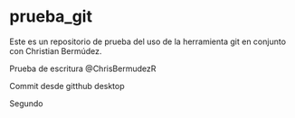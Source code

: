 # prueba_git
Este es un repositorio de prueba del uso de la herramienta git en conjunto con Christian Bermúdez.

Prueba de escritura @ChrisBermudezR


Commit desde gitthub desktop

Segundo
